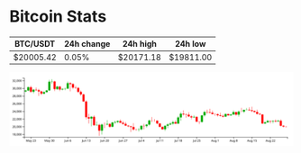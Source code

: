 # Bitcoin Stats

BTC/USDT|24h change|24h high|24h low|
|---|---|---|---|
|$20005.42|0.05%|$20171.18|$19811.00|

<img src="./chart.svg">

